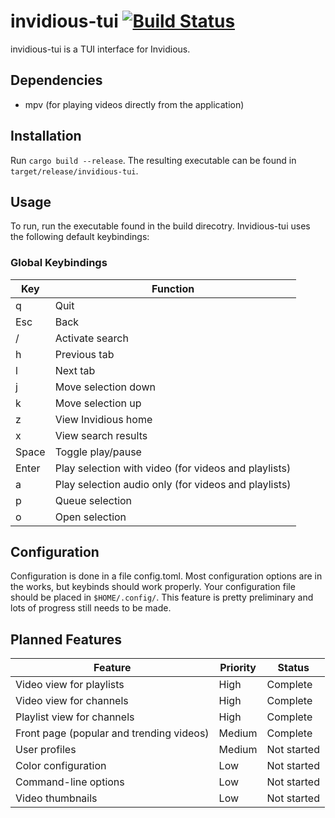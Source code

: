 # invidious-tui [![Build Status](https://travis-ci.com/dfangx/invidious-tui.svg?branch=master)](https://travis-ci.com/dfangx/invidious-tui)
invidious-tui is a TUI interface for Invidious.

## Dependencies
* mpv (for playing videos directly from the application)

## Installation
Run `cargo build --release`. The resulting executable can be found in
`target/release/invidious-tui`.

## Usage
To run, run the executable found in the build direcotry. Invidious-tui uses the
following default keybindings:

### Global Keybindings
Key | Function
--- | --------
q | Quit
Esc | Back 
/ | Activate search
h | Previous tab
l | Next tab
j | Move selection down
k | Move selection up
z | View Invidious home
x | View search results
Space | Toggle play/pause
Enter | Play selection with video (for videos and playlists)
a | Play selection audio only (for videos and playlists)
p | Queue selection
o | Open selection

## Configuration
Configuration is done in a file config.toml. Most configuration options are in
the works, but keybinds should work properly. Your configuration file should be
placed in `$HOME/.config/`. This feature is pretty preliminary and lots of
progress still needs to be made.

## Planned Features
Feature | Priority | Status
------- | -------- | --------
Video view for playlists | High | Complete
Video view for channels | High | Complete
Playlist view for channels | High | Complete
Front page (popular and trending videos) | Medium | Complete
User profiles | Medium | Not started
Color configuration | Low | Not started
Command-line options | Low | Not started
Video thumbnails | Low | Not started

